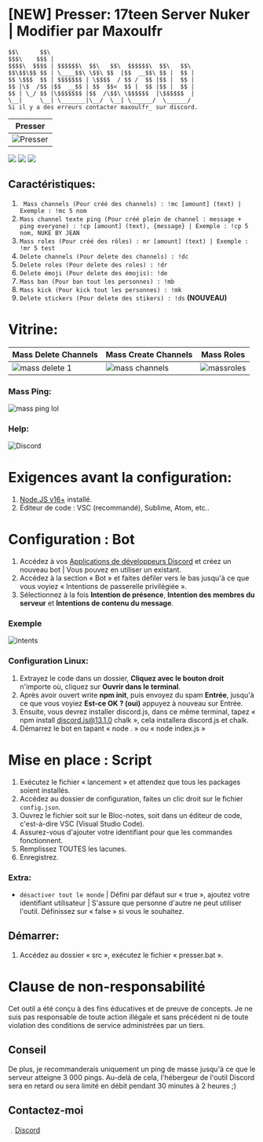 # [NEW] Presser: 17teen Server Nuker | Modifier par Maxoulfr

    $$\      $$\                                         
    $$$\    $$$ |                                        
    $$$$\  $$$$ | $$$$$$\  $$\   $$\  $$$$$$\  $$\   $$\ 
    $$\$$\$$ $$ | \____$$\ \$$\ $$  |$$  __$$\ $$ |  $$ |
    $$ \$$$  $$ | $$$$$$$ | \$$$$  / $$ /  $$ |$$ |  $$ |
    $$ |\$  /$$ |$$  __$$ | $$  $$<  $$ |  $$ |$$ |  $$ |
    $$ | \_/ $$ |\$$$$$$$ |$$  /\$$\ \$$$$$$  |\$$$$$$  |
    \__|     \__| \_______|\__/  \__| \______/  \______/  
    Si il y a des erreurs contacter maxoulfr_ sur discord.

| Presser | 
| ------------- | 
| ![Presser](https://www.google.com/url?sa=i&url=https%3A%2F%2Fwww.femmeactuelle.fr%2Fcuisine%2Fguides-cuisine%2F3-astuces-pour-presser-du-citron-sans-presse-citron-2116543&psig=AOvVaw2kfACn3xQblO51D7ZCOz0k&ust=1735339026284000&source=images&cd=vfe&opi=89978449&ved=0CBQQjRxqFwoTCNiQpui_xooDFQAAAAAdAAAAABAE) |

![](https://img.shields.io/github/watchers/Maxoulfrdev/Nuke-bot?style=social) ![](https://img.shields.io/github/stars/Maxoulfrdev/Nuke-bot?style=social) ![](https://img.shields.io/github/forks/Maxoulfrdev/Nuke-bot?style=social)

## Caractéristiques:
1. ` Mass channels (Pour créé des channels) : !mc [amount] (text) | Exemple : !mc 5 nom`
2. `Mass channel texte ping (Pour créé plein de channel : message + ping everyone) : !cp [amount] (text), {message} | Exemple : !cp 5 nom, NUKE BY JEAN`
3. `Mass roles (Pour créé des rôles) : mr [amount] (text) | Exemple : !mr 5 test`
4. `Delete channels (Pour delete des channels) : !dc`
5. `Delete roles (Pour delete des roles) : !dr`
6. `Delete émoji (Pour delete des émojis): !de`
7. `Mass ban (Pour ban tout les personnes) : !mb`
8. `Mass kick (Pour kick tout les personnes) : !mk`
9. `Delete stickers (Pour delete des stikers) : !ds` **(NOUVEAU)**

# Vitrine: 

| Mass Delete Channels | Mass Create Channels | Mass Roles |
| ------------- | ------------- | ------------- |
| ![mass delete 1](https://user-images.githubusercontent.com/71920969/94821935-0b3a2780-03fa-11eb-8a43-3fb418e373ba.gif) | ![mass channels](https://user-images.githubusercontent.com/71920969/94822362-7683f980-03fa-11eb-9759-906d649b6021.gif) | ![massroles](https://media3.giphy.com/media/StXIhkIQKb8sEdXjPj/giphy.gif) |

### Mass Ping:
![mass ping lol](https://user-images.githubusercontent.com/71920969/94822656-cb277480-03fa-11eb-97ee-44562785397f.gif)

### Help:
![Discord](https://discord.gg/qTeUUaBKWe)


# Exigences avant la configuration:

1. [Node.JS v16+](https://nodejs.org/en/) installé.
2. Éditeur de code : VSC (recommandé), Sublime, Atom, etc..

# Configuration : Bot

1. Accédez à vos [Applications de développeurs Discord](https://discord.com/developers/applications) et créez un nouveau bot | Vous pouvez en utiliser un existant.
2. Accédez à la section « Bot » et faites défiler vers le bas jusqu'à ce que vous voyiez « Intentions de passerelle privilégiée ».
3. Sélectionnez à la fois **Intention de présence**, **Intention des membres du serveur** et **Intentions de contenu du message**. 

### Exemple

![intents](https://cdn.discordapp.com/attachments/1186726564688310312/1321972173627330643/image.png?ex=676f2e07&is=676ddc87&hm=9bf2a65a78d6a727d63308faf06bd9eb559c59b4f9d80a97314999e89475fdbe&)


### Configuration Linux:

1. Extrayez le code dans un dossier, **Cliquez avec le bouton droit** n'importe où, cliquez sur **Ouvrir dans le terminal**.
2. Après avoir ouvert write **npm init**, puis envoyez du spam **Entrée**, jusqu'à ce que vous voyiez **Est-ce OK ? (oui)** appuyez à nouveau sur Entrée.
3. Ensuite, vous devrez installer discord.js, dans ce même terminal, tapez « npm install discord.js@13.1.0 chalk », cela installera discord.js et chalk.
4. Démarrez le bot en tapant « node . » ou « node index.js »


# Mise en place : Script

1. Exécutez le fichier « lancement » et attendez que tous les packages soient installés.
1. Accédez au dossier de configuration, faites un clic droit sur le fichier `config.json`.
2. Ouvrez le fichier soit sur le Bloc-notes, soit dans un éditeur de code, c'est-à-dire VSC (Visual Studio Code).
3. Assurez-vous d'ajouter votre identifiant pour que les commandes fonctionnent.
3. Remplissez TOUTES les lacunes.
4. Enregistrez.

### Extra:
* `désactiver tout le monde` | Défini par défaut sur « true », ajoutez votre identifiant utilisateur | S'assure que personne d'autre ne peut utiliser l'outil. Définissez sur « false » si vous le souhaitez.

## Démarrer:

1. Accédez au dossier « src », exécutez le fichier « presser.bat ».

# Clause de non-responsabilité

Cet outil a été conçu à des fins éducatives et de preuve de concepts. Je ne suis pas responsable de toute action illégale et sans précédent ni de toute violation des conditions de service administrées par un tiers.

## Conseil
De plus, je recommanderais uniquement un ping de masse jusqu'à ce que le serveur atteigne 3 000 pings. Au-delà de cela, l'hébergeur de l'outil Discord sera en retard ou sera limité en débit pendant 30 minutes à 2 heures ;)

## Contactez-moi

﹒[Discord](https://discord.gg/qTeUUaBKWe)
